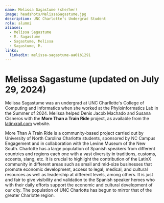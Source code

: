 ```yaml
---
name: Melissa Sagastume (she/her)
image: headshots/MelissaSagastume.jpg
description: UNC Charlotte's Undergrad Student 
role: alumni
aliases: 
  - Melissa Sagastume
  - M. Sagastume
  - Sagastume, Melissa
  - Sagastume, M.
links: 
  linkedin: melissa-sagastume-aa01b1291
---
```


# Melissa Sagastume (updated on July 29, 2024)

Melissa Sagastume was an undergrad at UNC Charllotte's College of Computing and Informatics when she worked at the Phyloinformatics Lab in the Summer of 2024. Melissa helped Denis Jacob Machado and Susana Cisneros with the **More Than a Train Ride** project, as available from the [latinxrail.com](https://cisnerosatcharlotte.github.io/) website.

More Than A Train Ride is a community-based project carried out by University of North Carolina Charlotte students, sponsored by NC Campus Engagement and in collaboration with the Levine Museum of the New South. Charlotte has a large population of Spanish speakers from different countries and regions each one with a vast diversity in traditions, customs, accents, slang, etc. It is crucial to highlight the contribution of the LatinX community in different areas such as small and mid-size businesses that promote economic development, access to legal, medical, and cultural resources as well as leadership at different levels, among others. It is just and fair to give visibility and validation to the Spanish speaker heroes who with their daily efforts support the economic and cultural development of our city. The population of UNC Charlotte has begun to mirror that of the greater Charlotte region.
